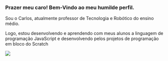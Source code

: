 ### Prazer meu caro! Bem-Vindo ao meu humilde perfil.

Sou o Carlos, atualmente professor de Tecnologia e Robótico do ensino médio.

Logo, estou desenvolvendo e aprendendo com meus alunos a linguagem de programação JavaScript e desenvolvendo pelos projetos de programação em bloco do Scratch


![](https://media1.tenor.com/m/8WPW-T8L3nkAAAAC/bocchi-the-rock-bocchi.gif)
